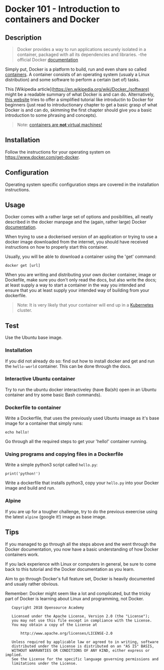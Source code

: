 # Docker 101 - Introduction to containers and Docker

## Description
> Docker provides a way to run applications securely isolated in a container, packaged with all its dependencies and libraries. -the official Docker [documentation](https://docs.docker.com/)

Simply put, Docker is a platform to build, run and even share so called [containers](https://en.wikipedia.org/wiki/Operating-system-level_virtualization). A container consists of an operating system (usualy a Linux distribution) and some software to perform a certain (set of) tasks.

This [Wikipedia article](https://en.wikipedia.org/wiki/Docker_(software) might be a readable summary of what Docker is and can do. Alternatively, [this website](https://docker-curriculum.com/) tries to offer a simplified tutorial like introductin to Docker for beginners (just read to introductionary chapter to get a basic grasp of what Docker is and can do, skimming the first chapter should give you a basic introduction to some phrasing and concepts).

> Note: [containers are __not__ virtual machines!](https://blog.docker.com/2016/03/containers-are-not-vms/)

## Installation
Follow the instructions for your operating system on https://www.docker.com/get-docker.

## Configuration
Operating system specific configuration steps are covered in the installation instructions.

## Usage

Docker comes with a rather large set of options and posibilities, all neatly described in the docker manpage and the (again, rather large) Docker [documentation](https://docs.docker.com/).

When trying to use a dockerised version of an application or trying to use a docker image downloaded from the internet, you should have received instructions on how to properly start this container.

Usually, you will be able to download a container using the 'get' command:
```
docker get [url]
```

When you are writing and distributing your own docker container, image or Dockefile, make sure you don't only read the docs, but also write the docs; at least supply a way to start a container in the way you intended and ensure that you at least supply your intended way of building from your dockerfile.

> Note: It is very likely that your container will end up in a [Kubernetes](https://kubernetes.io/) cluster.

## Test

Use the Ubuntu base image.
### Installation
If you did not already do so: find out how to install docker and get and run the `hello-world` container. This can be done through the docs.
### Interactive Ubuntu container
Try to run the ubuntu docker interactiveley (have Ba(sh) open in an Ubuntu container and try some basic Bash commands).
### Dockerfile to container
Write a Dockerfile, that uses the previously used Ubuntu imaage as it's base image for a container that simply runs:
```
echo hello!
```
Go through all the required steps to get your 'hello!' container running.
### Using programs and copying files in a Dockerfile
Write a simple python3 script called `hello.py`:
```
print('python!')
```

Write a dockerfile that installs python3, copy your `hello.py` into your Docker image and build and run.
### Alpine
If you are up for a tougher challenge, try to do the previous exeercise using the latest `alpine` (google it!) image as base image.

## Tips
If you managed to go through all the steps above and the went through the Docker documentation, you now have a basic understanding of how Docker containers work.

If you lack experience with Linux or computers in general, be sure to come back to this tutorial and the Docker documentation as you learn.

Aim to go through Docker's full feature set, Docker is heavily documented and usualy rather obvious. 

Remember: Docker might seem like a lot and complicated, but the tricky part of Docker is learning about Linux and programming, not Docker.

```
   Copyright 2018 Opensource Academy

   Licensed under the Apache License, Version 2.0 (the "License");
   you may not use this file except in compliance with the License.
   You may obtain a copy of the License at

       http://www.apache.org/licenses/LICENSE-2.0

   Unless required by applicable law or agreed to in writing, software
   distributed under the License is distributed on an "AS IS" BASIS,
   WITHOUT WARRANTIES OR CONDITIONS OF ANY KIND, either express or implied.
   See the License for the specific language governing permissions and
   limitations under the License.
```
